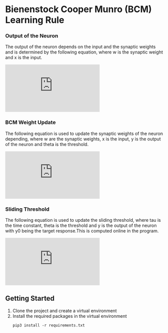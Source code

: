 # Bienenstock Cooper Munro (BCM) Learning Rule

### Output of the Neuron
The output of the neuron depends on the input and the synaptic weights and is determined by the following equation, where w is the synaptic weight and x is the input.

![output_equation](https://latex.codecogs.com/gif.latex?y%28t%29%3Dw%5ETx%28t%29)

### BCM Weight Update
The following equation is used to update the synaptic weights of the neuron depending, where w are the synaptic weights, x is the input, y is the output of the neuron and theta is the threshold.

![weight_update](https://latex.codecogs.com/gif.latex?%5Cfrac%7Bdw%7D%7Bdt%7D%3D%5Ceta%20x%20y%28y-%5Ctheta%29)

### Sliding Threshold
The following equation is used to update the sliding threshold, where tau is the time constant, theta  is the threshold and y is the output of the neuron with y0 being the target response.This is computed online in the program.

![sliding_threshold](https://latex.codecogs.com/gif.latex?%5Ctau%20%5Cfrac%7Bd%20%5Ctheta%7D%7Bdt%7D%3D-%5Ctheta%20&plus;%20%5Cfrac%7By%28t%29%5E2%7D%7By_0%7D)

## Getting Started
1. Clone the project and create a virtual environment
2. Install the required packages in the virtual environment
      ```
      pip3 install -r requirements.txt
      ```
